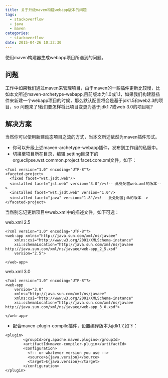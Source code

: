 ```yaml
---
title: 关于升级maven构建webapp版本的问题
tags:
  - stackoverflow
  - java
  - maven
categories:
  - stackoverflow
date: 2015-04-26 10:32:30
---
```


使用maven构建器生成webapp项目所遇到的问题。

<!-- more -->

## 问题 ##
工作中如果我们通过maven来管理项目，由于maven的一些插件更新比较慢，比如本文所述maven-archetype-webapp,目前版本为1.0或1.1，如果我们构建器插件来新建一个webapp项目的时候，那么默认配置将会是基于jdk1.5和web2.3的项目，so 问题来了!我们要怎样将此项目变更为基于jdk1.7或web 3.0的项目呢?

## 解决方案 ##
当然你可以使用新建动态项目之流的方式，当本文所述依然为maven插件形式。

* 你可以升级上述maven-archetype-webapp插件，发布到工作组的私服中。
* 切换至项目所在目录，编辑.setting目录下的org.eclipse.wst.common.project.facet.core.xml文件，如下：

```code
<?xml version="1.0" encoding="UTF-8"?>
<faceted-project>
  <fixed facet="wst.jsdt.web"/>
  <installed facet="jst.web" version="3.0"/><!-- 此处配置web.xml的版本-->
  <installed facet="wst.jsdt.web" version="1.0"/>
  <installed facet="java" version="1.8"/><!-- 此处配置jdk的版本-->
</faceted-project>
```
当然别忘记更新项目中web.xml中的描述文件，如下可选：

web.xml 2.5
```code
<?xml version="1.0" encoding="UTF-8"?>  
<web-app xmlns="http://java.sun.com/xml/ns/javaee"  
    xmlns:xsi="http://www.w3.org/2001/XMLSchema-instance"  
    xsi:schemaLocation="http://java.sun.com/xml/ns/javaee http://java.sun.com/xml/ns/javaee/web-app_2_5.xsd"  
    version="2.5">  
       
</web-app>
```

web.xml 3.0
```code
<?xml version="1.0" encoding="UTF-8"?>      
<web-app  
    version="3.0"  
    xmlns="http://java.sun.com/xml/ns/javaee"  
    xmlns:xsi="http://www.w3.org/2001/XMLSchema-instance"  
    xsi:schemaLocation="http://java.sun.com/xml/ns/javaee http://java.sun.com/xml/ns/javaee/web-app_3_0.xsd">  
       
</web-app>
```

* 配合maven-plugin-compile插件，设置编译版本为jdk1.7,如下：

```code
<plugin>
        <groupId>org.apache.maven.plugins</groupId>
        <artifactId>maven-compiler-plugin</artifactId>
        <configuration>
          <!-- or whatever version you use -->
          <source>${java.version}</source>
          <target>${java.version}</target>
        </configuration>
</plugin>
```